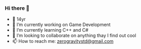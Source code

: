 ### Hi there 👋

- :baby: 14yr
- 🔭 I’m currently working on Game Development
- 🌱 I’m currently learning C++ and C#
- 👯 I’m looking to collaborate on anything thay I find out cool
- 📫 How to reach me: zerogravitystd@gmail.com
